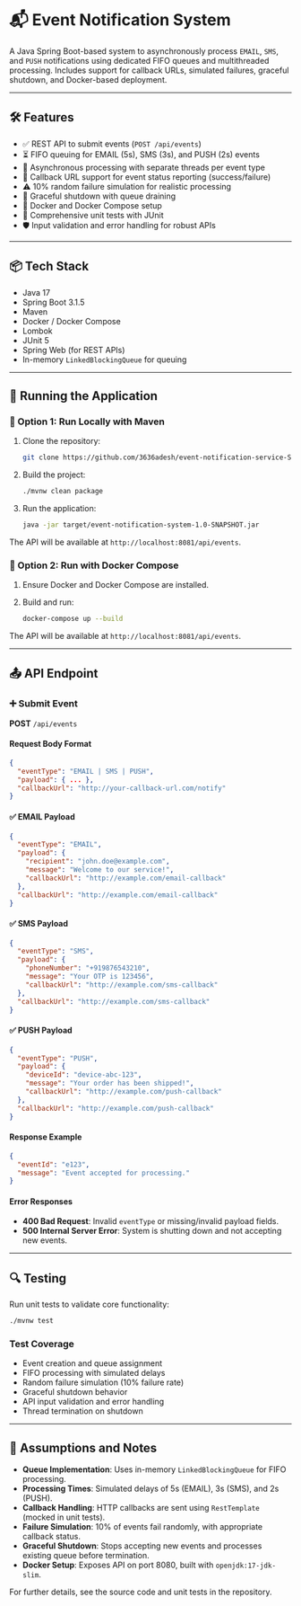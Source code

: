 # 📬 Event Notification System

A Java Spring Boot-based system to asynchronously process `EMAIL`, `SMS`, and `PUSH` notifications using dedicated FIFO queues and multithreaded processing. Includes support for callback URLs, simulated failures, graceful shutdown, and Docker-based deployment.

---

## 🛠️ Features

- ✅ REST API to submit events (`POST /api/events`)
- ⏳ FIFO queuing for EMAIL (5s), SMS (3s), and PUSH (2s) events
- 🚦 Asynchronous processing with separate threads per event type
- 🔁 Callback URL support for event status reporting (success/failure)
- ⚠️ 10% random failure simulation for realistic processing
- 🧼 Graceful shutdown with queue draining
- 🐳 Docker and Docker Compose setup
- 📖 Comprehensive unit tests with JUnit
- 🛡️ Input validation and error handling for robust APIs

---

## 📦 Tech Stack

- Java 17
- Spring Boot 3.1.5
- Maven
- Docker / Docker Compose
- Lombok
- JUnit 5
- Spring Web (for REST APIs)
- In-memory `LinkedBlockingQueue` for queuing

---

## 🚀 Running the Application

### 🧪 Option 1: Run Locally with Maven

1. Clone the repository:

   ```bash
   git clone https://github.com/3636adesh/event-notification-service-Sprih.git

   ```
2. Build the project:

   ```bash
   ./mvnw clean package
   ```
3. Run the application:

   ```bash
   java -jar target/event-notification-system-1.0-SNAPSHOT.jar
   ```

The API will be available at `http://localhost:8081/api/events`.

### 🐳 Option 2: Run with Docker Compose

1. Ensure Docker and Docker Compose are installed.
2. Build and run:

   ```bash
   docker-compose up --build
   ```

The API will be available at `http://localhost:8081/api/events`.

---

## 📤 API Endpoint

### ➕ Submit Event

**POST** `/api/events`

#### Request Body Format

```json
{
  "eventType": "EMAIL | SMS | PUSH",
  "payload": { ... },
  "callbackUrl": "http://your-callback-url.com/notify"
}
```

#### ✅ EMAIL Payload

```json
{
  "eventType": "EMAIL",
  "payload": {
    "recipient": "john.doe@example.com",
    "message": "Welcome to our service!",
    "callbackUrl": "http://example.com/email-callback"
  },
  "callbackUrl": "http://example.com/email-callback"
}
```

#### ✅ SMS Payload

```json
{
  "eventType": "SMS",
  "payload": {
    "phoneNumber": "+919876543210",
    "message": "Your OTP is 123456",
    "callbackUrl": "http://example.com/sms-callback"
  },
  "callbackUrl": "http://example.com/sms-callback"
}
```

#### ✅ PUSH Payload

```json
{
  "eventType": "PUSH",
  "payload": {
    "deviceId": "device-abc-123",
    "message": "Your order has been shipped!",
    "callbackUrl": "http://example.com/push-callback"
  },
  "callbackUrl": "http://example.com/push-callback"
}
```

#### Response Example

```json
{
  "eventId": "e123",
  "message": "Event accepted for processing."
}
```

#### Error Responses

- **400 Bad Request**: Invalid `eventType` or missing/invalid payload fields.
- **500 Internal Server Error**: System is shutting down and not accepting new events.

---

## 🔍 Testing

Run unit tests to validate core functionality:

```bash
./mvnw test
```

### Test Coverage

- Event creation and queue assignment
- FIFO processing with simulated delays
- Random failure simulation (10% failure rate)
- Graceful shutdown behavior
- API input validation and error handling
- Thread termination on shutdown

---

## 📝 Assumptions and Notes

- **Queue Implementation**: Uses in-memory `LinkedBlockingQueue` for FIFO processing.
- **Processing Times**: Simulated delays of 5s (EMAIL), 3s (SMS), and 2s (PUSH).
- **Callback Handling**: HTTP callbacks are sent using `RestTemplate` (mocked in unit tests).
- **Failure Simulation**: 10% of events fail randomly, with appropriate callback status.
- **Graceful Shutdown**: Stops accepting new events and processes existing queue before termination.
- **Docker Setup**: Exposes API on port 8080, built with `openjdk:17-jdk-slim`.

For further details, see the source code and unit tests in the repository.